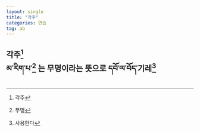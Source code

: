 ```yaml
---
layout: single
title: "각주"
categories: 연습
tag: ab
---
```


각주[^1]<br>
མ་རིག་པ་[^2] 는 무명이라는 뜻으로 དབོ་ལ་བོད་기레[^3]
---------
[^1]: 각주 
[^2]: 무명
[^3]: 사용한다
